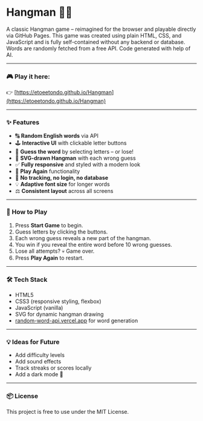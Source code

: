 # Hangman 🎩💀

A classic Hangman game – reimagined for the browser and playable directly via GitHub Pages. This game was created using plain HTML, CSS, and JavaScript and is fully self-contained without any backend or database. Words are randomly fetched from a free API. Code generated with help of AI.

---

### 🎮 Play it here:  
👉 [https://etoeetondo.github.io/Hangman](https://etoeetondo.github.io/Hangman)

---

### ✨ Features

- 🔠 **Random English words** via API
- 🕹️ **Interactive UI** with clickable letter buttons
- 🧠 **Guess the word** by selecting letters – or lose!
- 🎨 **SVG-drawn Hangman** with each wrong guess
- ✅ **Fully responsive** and styled with a modern look
- 🔄 **Play Again** functionality
- 🚫 **No tracking, no login, no database**
- 💡 **Adaptive font size** for longer words
- ⚖️ **Consistent layout** across all screens

---

### 🧩 How to Play

1. Press **Start Game** to begin.
2. Guess letters by clicking the buttons.
3. Each wrong guess reveals a new part of the hangman.
4. You win if you reveal the entire word before 10 wrong guesses.
5. Lose all attempts? 💀 Game over.
6. Press **Play Again** to restart.

---

### 🛠️ Tech Stack

- HTML5
- CSS3 (responsive styling, flexbox)
- JavaScript (vanilla)
- SVG for dynamic hangman drawing
- [random-word-api.vercel.app](https://random-word-api.vercel.app/) for word generation

---

### 💡 Ideas for Future

- Add difficulty levels
- Add sound effects
- Track streaks or scores locally
- Add a dark mode 🌙

---

### 📦 License

This project is free to use under the MIT License.
